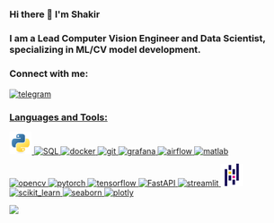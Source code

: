 ### Hi there 👋 I'm Shakir

### I am a Lead Computer Vision Engineer and Data Scientist, specializing in ML/CV model development. 

<h3 align="left">Connect with me:</h3>
<p align="left"> </a> <a href="https://t.me/Shakir_age" target="_blank" ><img align="center" src="https://logolook.net/wp-content/uploads/2023/02/Logo-Telegram.png" alt="telegram" width="55" height="33"/>
  
</p>

<h3 align="left">Languages and Tools:</h3>
<p align="left"> <a href="https://www.python.org" target="_blank" rel="noreferrer"> <img src="https://raw.githubusercontent.com/devicons/devicon/master/icons/python/python-original.svg" alt="python" width="40" height="40"/> 
</a> <a href="https://www.postgresql.org/" target="_blank" rel="noreferrer"> <img src="https://static.tildacdn.com/tild6264-3531-4264-a438-366165396539/2022-12-07_160344-Ph.png" alt="SQL" width="58" height="39"/> 
</a> <a href="https://hub.docker.com/" target="_blank" rel="noreferrer"> <img src="https://www.clipartmax.com/png/full/204-2045046_there-appears-to-be-a-whale-on-the-bottom-docker-image-icon.png" alt="docker" width="41" height="36"/> 
</a> <a href="https://git-scm.com/" target="_blank" rel="noreferrer"> <img src="https://www.vectorlogo.zone/logos/git-scm/git-scm-icon.svg" alt="git" width="40" height="40"/> 
</a> <a href="https://grafana.com/grafana/" target="_blank" rel="noreferrer"> <img src="https://s3.amazonaws.com/media-p.slid.es/uploads/715617/images/10395025/Grafana_Icon.png" alt="grafana" width="37" height="40"/> 
</a> <a href="https://airflow.apache.org/" target="_blank" rel="noreferrer"> <img src="https://avatars.githubusercontent.com/u/33643075?s=280&amp;v=4" alt="airflow" width="35" height="35"/> 
</a> <a href="https://www.mathworks.com/" target="_blank" rel="noreferrer"> <img src="https://upload.wikimedia.org/wikipedia/commons/2/21/Matlab_Logo.png" alt="matlab" width="40" height="40"/> 



</a> <a href="https://opencv.org/" target="_blank" rel="noreferrer"> <img src="https://www.vectorlogo.zone/logos/opencv/opencv-icon.svg" alt="opencv" width="40" height="40"/>
</a> <a href="https://pytorch.org/" target="_blank" rel="noreferrer"> <img src="https://www.vectorlogo.zone/logos/pytorch/pytorch-icon.svg" alt="pytorch" width="40" height="40"/> 
</a> <a href="https://www.tensorflow.org" target="_blank" rel="noreferrer"> <img src="https://www.vectorlogo.zone/logos/tensorflow/tensorflow-icon.svg" alt="tensorflow" width="40" height="40"/> 
</a> <a href="https://fastapi.tiangolo.com/" target="_blank" rel="noreferrer"> <img src="https://mephisto.cc/images/thumbnail/fastapi_logo.svg" alt="FastAPI" width="50" height="45"/> 
</a> <a href="https://streamlit.io/" target="_blank" rel="noreferrer"> <img src="https://global.discourse-cdn.com/graphviz/original/1X/f0d0d26db1f2d99da8472951c60e5a1b782eb6fe.png" alt="streamlit" width="40" height="40"/> 
</a> <a href="https://pandas.pydata.org/" target="_blank" rel="noreferrer"> <img src="https://raw.githubusercontent.com/devicons/devicon/2ae2a900d2f041da66e950e4d48052658d850630/icons/pandas/pandas-original.svg" alt="pandas" width="40" height="40"/> 
</a> <a href="https://scikit-learn.org/" target="_blank" rel="noreferrer"> <img src="https://upload.wikimedia.org/wikipedia/commons/0/05/Scikit_learn_logo_small.svg" alt="scikit_learn" width="40" height="40"/> 
</a> <a href="https://seaborn.pydata.org/" target="_blank" rel="noreferrer"> <img src="https://www.educative.io/api/edpresso/shot/5096396179374080/image/5300591913336832" alt="seaborn" width="40" height="40"/> 
</a> <a href="https://plotly.com/python/" target="_blank" rel="noreferrer"> <img src="https://snola.es/wp-content/uploads/2017/01/Plotly_logo_for_digital_final_6.png" alt="plotly" width="39" height="40"/> 
</p>


</p>

<p align="left">
  <img width="50%"  src="https://github-readme-stats.vercel.app/api?username=Koldim2001&count_private=true&hide=issues,contribs&rank_icon=github&show_icons=false&include_all_commits=true&hide_border=true&hide_title=true" />  
</p>
